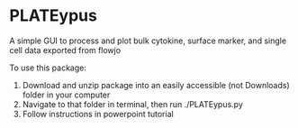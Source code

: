 # PLATEypus 
A simple GUI to process and plot bulk cytokine, surface marker, and single cell data exported from flowjo

To use this package:
1. Download and unzip package into an easily accessible (not Downloads) folder in your computer 
2. Navigate to that folder in terminal, then run ./PLATEypus.py 
3. Follow instructions in powerpoint tutorial 

